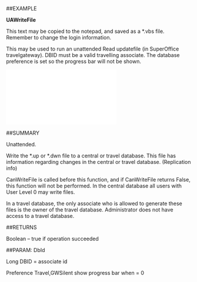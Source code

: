 
##EXAMPLE

**UAWriteFile**

This text may be copied to the notepad, and saved as a *.vbs file. Remember to change the login information.

This may be used to run an unattended Read updatefile (in SuperOffice travelgateway). DBID must be a valid travelling associate. The database preference is set so the progress bar will not be shown.

![](..\..\Examples\vbs\SOTravelInfoInterface.UAWriteFile.vbs.txt)


##SUMMARY

Unattended. 

Write the *.up or *.dwn file to a central or travel database. This file has information regarding changes in the central or travel database. (Replication info) 

CanWriteFile is called before this function, and if CanWriteFile returns False, this function will not be performed. In the central database all users with User Level 0 may write files. 

In a travel database, the only associate who is allowed to generate these files is the owner of the travel database. Administrator does not have access to a travel database.


##RETURNS

Boolean – true if operation succeeded


##PARAM: DbId

Long  DBID = associate id

Preference  Travel,GWSilent show progress bar when =  0


